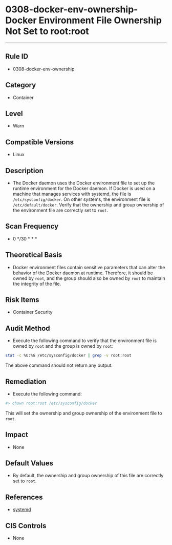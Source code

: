 # 0308-docker-env-ownership-Docker Environment File Ownership Not Set to root:root
---

## Rule ID

- 0308-docker-env-ownership


## Category

- Container


## Level

- Warn


## Compatible Versions

- Linux


## Description

- The Docker daemon uses the Docker environment file to set up the runtime environment for the Docker daemon. If Docker is used on a machine that manages services with systemd, the file is `/etc/sysconfig/docker`. On other systems, the environment file is `/etc/default/docker`. Verify that the ownership and group ownership of the environment file are correctly set to `root`.


## Scan Frequency
- 0 */30 * * *


## Theoretical Basis

- Docker environment files contain sensitive parameters that can alter the behavior of the Docker daemon at runtime. Therefore, it should be owned by `root`, and the group should also be owned by `root` to maintain the integrity of the file.


## Risk Items

- Container Security


## Audit Method

- Execute the following command to verify that the environment file is owned by `root` and the group is owned by `root`:

```bash
stat -c %U:%G /etc/sysconfig/docker | grep -v root:root
```
The above command should not return any output.


## Remediation

- Execute the following command:
```bash
#> chown root:root /etc/sysconfig/docker
```
This will set the ownership and group ownership of the environment file to `root`.


## Impact

- None


## Default Values

- By default, the ownership and group ownership of this file are correctly set to `root`.


## References

- [systemd](https://docs.docker.com/articles/systemd/)


## CIS Controls

- None